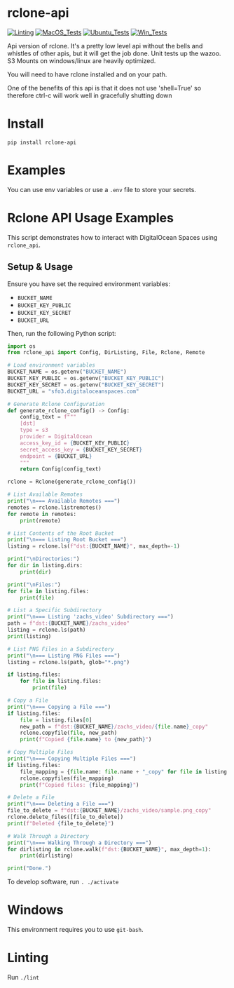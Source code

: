 # rclone-api

[![Linting](https://github.com/zackees/rclone-api/actions/workflows/lint.yml/badge.svg)](https://github.com/zackees/rclone-api/actions/workflows/lint.yml)
[![MacOS_Tests](https://github.com/zackees/rclone-api/actions/workflows/push_macos.yml/badge.svg)](https://github.com/zackees/rclone-api/actions/workflows/push_macos.yml)
[![Ubuntu_Tests](https://github.com/zackees/rclone-api/actions/workflows/push_ubuntu.yml/badge.svg)](https://github.com/zackees/rclone-api/actions/workflows/push_ubuntu.yml)
[![Win_Tests](https://github.com/zackees/rclone-api/actions/workflows/push_win.yml/badge.svg)](https://github.com/zackees/rclone-api/actions/workflows/push_win.yml)

Api version of rclone. It's a pretty low level api without the bells and whistles of other apis, but it will get the job done. Unit tests up the wazoo. S3 Mounts on windows/linux are heavily optimized.

You will need to have rclone installed and on your path.

One of the benefits of this api is that it does not use 'shell=True' so therefore ctrl-c will work well in gracefully shutting down

# Install

`pip install rclone-api`


# Examples

You can use env variables or use a `.env` file to store your secrets.


# Rclone API Usage Examples

This script demonstrates how to interact with DigitalOcean Spaces using `rclone_api`. 

## Setup & Usage

Ensure you have set the required environment variables:

- `BUCKET_NAME`
- `BUCKET_KEY_PUBLIC`
- `BUCKET_KEY_SECRET`
- `BUCKET_URL`

Then, run the following Python script:

```python
import os
from rclone_api import Config, DirListing, File, Rclone, Remote

# Load environment variables
BUCKET_NAME = os.getenv("BUCKET_NAME")
BUCKET_KEY_PUBLIC = os.getenv("BUCKET_KEY_PUBLIC")
BUCKET_KEY_SECRET = os.getenv("BUCKET_KEY_SECRET")
BUCKET_URL = "sfo3.digitaloceanspaces.com"

# Generate Rclone Configuration
def generate_rclone_config() -> Config:
    config_text = f"""
    [dst]
    type = s3
    provider = DigitalOcean
    access_key_id = {BUCKET_KEY_PUBLIC}
    secret_access_key = {BUCKET_KEY_SECRET}
    endpoint = {BUCKET_URL}
    """
    return Config(config_text)

rclone = Rclone(generate_rclone_config())

# List Available Remotes
print("\n=== Available Remotes ===")
remotes = rclone.listremotes()
for remote in remotes:
    print(remote)

# List Contents of the Root Bucket
print("\n=== Listing Root Bucket ===")
listing = rclone.ls(f"dst:{BUCKET_NAME}", max_depth=-1)

print("\nDirectories:")
for dir in listing.dirs:
    print(dir)

print("\nFiles:")
for file in listing.files:
    print(file)

# List a Specific Subdirectory
print("\n=== Listing 'zachs_video' Subdirectory ===")
path = f"dst:{BUCKET_NAME}/zachs_video"
listing = rclone.ls(path)
print(listing)

# List PNG Files in a Subdirectory
print("\n=== Listing PNG Files ===")
listing = rclone.ls(path, glob="*.png")

if listing.files:
    for file in listing.files:
        print(file)

# Copy a File
print("\n=== Copying a File ===")
if listing.files:
    file = listing.files[0]
    new_path = f"dst:{BUCKET_NAME}/zachs_video/{file.name}_copy"
    rclone.copyfile(file, new_path)
    print(f"Copied {file.name} to {new_path}")

# Copy Multiple Files
print("\n=== Copying Multiple Files ===")
if listing.files:
    file_mapping = {file.name: file.name + "_copy" for file in listing.files[:2]}
    rclone.copyfiles(file_mapping)
    print(f"Copied files: {file_mapping}")

# Delete a File
print("\n=== Deleting a File ===")
file_to_delete = f"dst:{BUCKET_NAME}/zachs_video/sample.png_copy"
rclone.delete_files([file_to_delete])
print(f"Deleted {file_to_delete}")

# Walk Through a Directory
print("\n=== Walking Through a Directory ===")
for dirlisting in rclone.walk(f"dst:{BUCKET_NAME}", max_depth=1):
    print(dirlisting)

print("Done.")
```


To develop software, run `. ./activate`

# Windows

This environment requires you to use `git-bash`.

# Linting

Run `./lint`
